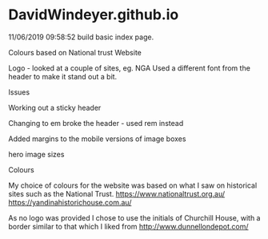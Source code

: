 # DavidWindeyer.github.io
11/06/2019 09:58:52 build basic index page.

Colours based on National trust Website

Logo - looked at a couple of sites, eg. NGA
Used a different font from the header to make it stand out a bit.

Issues

Working out a sticky header

Changing to em broke the header - used rem instead

Added margins to the mobile versions of image boxes

hero image sizes

Colours

My choice of colours for the website was based on what I saw on historical sites such as the National Trust. https://www.nationaltrust.org.au/ https://yandinahistorichouse.com.au/

As no logo was provided I chose to use the initials of Churchill House, with a border similar to that which I liked from http://www.dunnellondepot.com/